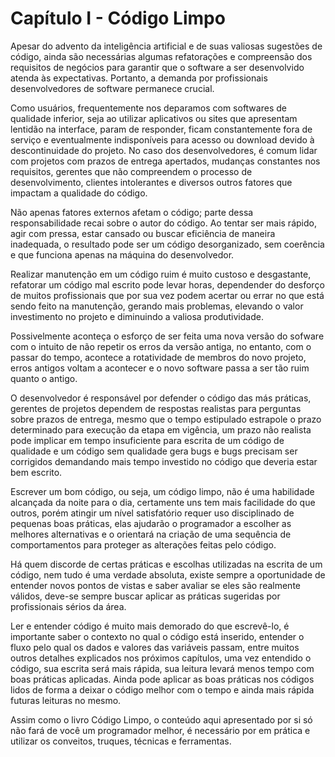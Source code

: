 # Capítulo I - Código Limpo

Apesar do advento da inteligência artificial e de suas valiosas sugestões de código, ainda são necessárias algumas refatorações e compreensão dos requisitos de negócios para garantir que o software a ser desenvolvido atenda às expectativas. Portanto, a demanda por profissionais desenvolvedores de software permanece crucial.

Como usuários, frequentemente nos deparamos com softwares de qualidade inferior, seja ao utilizar aplicativos ou sites que apresentam lentidão na interface, param de responder, ficam constantemente fora de serviço e eventualmente indisponíveis para acesso ou download devido à descontinuidade do projeto. No caso dos desenvolvedores, é comum lidar com projetos com prazos de entrega apertados, mudanças constantes nos requisitos, gerentes que não compreendem o processo de desenvolvimento, clientes intolerantes e diversos outros fatores que impactam a qualidade do código.

Não apenas fatores externos afetam o código; parte dessa responsabilidade recai sobre o autor do código. Ao tentar ser mais rápido, agir com pressa, estar cansado ou buscar eficiência de maneira inadequada, o resultado pode ser um código desorganizado, sem coerência e que funciona apenas na máquina do desenvolvedor.

Realizar manutenção em um código ruim é muito custoso e desgastante, refatorar um código mal escrito pode levar horas, dependender do desforço de muitos profissionais que por sua vez podem acertar ou errar no que está sendo feito na manutenção, gerando mais problemas, elevando o valor investimento no projeto e diminuindo a valiosa produtividade.

Possivelmente aconteça o esforço de ser feita uma nova versão do sofware com o intuito de não repetir os erros da versão antiga, no entanto, com o passar do tempo, acontece a rotatividade de membros do novo projeto, erros antigos voltam a acontecer e o novo software passa a ser tão ruim quanto o antigo.

O desenvolvedor é responsável por defender o código das más práticas, gerentes de projetos dependem de respostas realistas para perguntas sobre prazos de entrega, mesmo que o tempo estipulado estrapole o prazo determinado para execução da etapa em vigência, um prazo não realista pode implicar em tempo insuficiente para escrita de um código de qualidade e um código sem qualidade gera bugs e bugs precisam ser corrigidos demandando mais tempo investido no código que deveria estar bem escrito.

Escrever um bom código, ou seja, um código limpo, não é uma habilidade alcançada da noite para o dia, certamente uns tem mais facilidade do que outros, porém atingir um nível satisfatório requer uso disciplinado de pequenas boas práticas, elas ajudarão o programador a escolher as melhores alternativas e o orientará na criação de uma sequência de comportamentos para proteger as alterações feitas pelo código.

Há quem discorde de certas práticas e escolhas utilizadas na escrita de um código, nem tudo é uma verdade absoluta, existe sempre a oportunidade de entender novos pontos de vistas e saber avaliar se eles são realmente válidos, deve-se sempre buscar aplicar as práticas sugeridas por profissionais sérios da área.

Ler e entender código é muito mais demorado do que escrevê-lo, é importante saber o contexto no qual o código está inserido, entender o fluxo pelo qual os dados e valores das variáveis passam, entre muitos outros detalhes explicados nos próximos capítulos, uma vez entendido o código, sua escrita será mais rápida, sua leitura levará menos tempo com boas práticas aplicadas. Ainda pode aplicar as boas práticas nos códigos lidos de forma a deixar o código melhor com o tempo e ainda mais rápida futuras leituras no mesmo.

Assim como o livro Código Limpo, o conteúdo aqui apresentado por si só não fará de você um programador melhor, é necessário por em prática e utilizar os conveitos, truques, técnicas e ferramentas. 